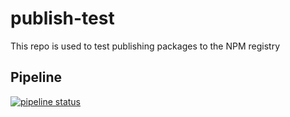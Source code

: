 # publish-test
This repo is used to test publishing packages to the NPM registry

## Pipeline

[![pipeline status](https://gitlab.com/Wolven531/publish-test/badges/main/pipeline.svg)](https://gitlab.com/Wolven531/publish-test/-/commits/main)
